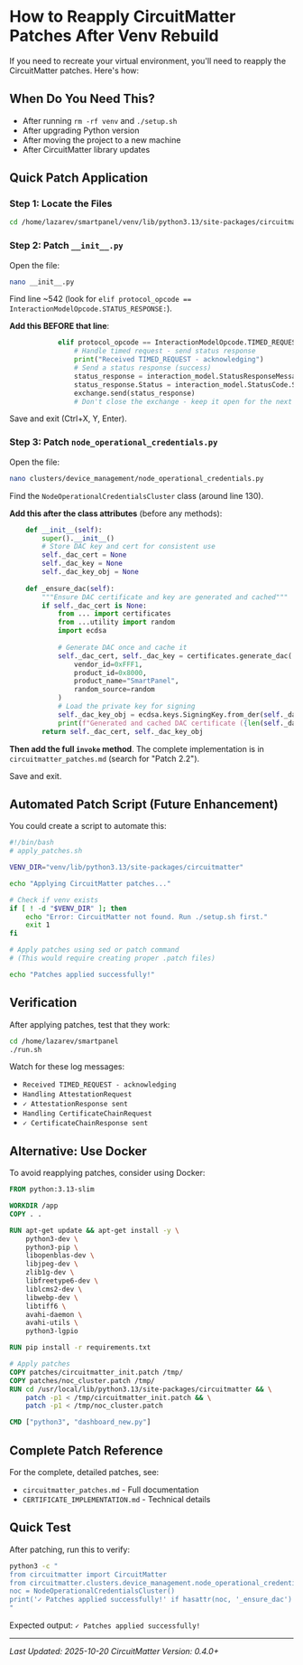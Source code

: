 # How to Reapply CircuitMatter Patches After Venv Rebuild

If you need to recreate your virtual environment, you'll need to reapply the CircuitMatter patches. Here's how:

## When Do You Need This?

- After running `rm -rf venv` and `./setup.sh`
- After upgrading Python version
- After moving the project to a new machine
- After CircuitMatter library updates

## Quick Patch Application

### Step 1: Locate the Files

```bash
cd /home/lazarev/smartpanel/venv/lib/python3.13/site-packages/circuitmatter
```

### Step 2: Patch `__init__.py`

Open the file:
```bash
nano __init__.py
```

Find line ~542 (look for `elif protocol_opcode == InteractionModelOpcode.STATUS_RESPONSE:`).

**Add this BEFORE that line**:
```python
            elif protocol_opcode == InteractionModelOpcode.TIMED_REQUEST:
                # Handle timed request - send status response
                print("Received TIMED_REQUEST - acknowledging")
                # Send a status response (success)
                status_response = interaction_model.StatusResponseMessage()
                status_response.Status = interaction_model.StatusCode.SUCCESS
                exchange.send(status_response)
                # Don't close the exchange - keep it open for the next invoke command
```

Save and exit (Ctrl+X, Y, Enter).

### Step 3: Patch `node_operational_credentials.py`

Open the file:
```bash
nano clusters/device_management/node_operational_credentials.py
```

Find the `NodeOperationalCredentialsCluster` class (around line 130).

**Add this after the class attributes** (before any methods):
```python
    def __init__(self):
        super().__init__()
        # Store DAC key and cert for consistent use
        self._dac_cert = None
        self._dac_key = None
        self._dac_key_obj = None
    
    def _ensure_dac(self):
        """Ensure DAC certificate and key are generated and cached"""
        if self._dac_cert is None:
            from ... import certificates
            from ...utility import random
            import ecdsa
            
            # Generate DAC once and cache it
            self._dac_cert, self._dac_key = certificates.generate_dac(
                vendor_id=0xFFF1,
                product_id=0x8000,
                product_name="SmartPanel",
                random_source=random
            )
            # Load the private key for signing
            self._dac_key_obj = ecdsa.keys.SigningKey.from_der(self._dac_key)
            print(f"Generated and cached DAC certificate ({len(self._dac_cert)} bytes)")
        return self._dac_cert, self._dac_key_obj
```

**Then add the full `invoke` method**. The complete implementation is in `circuitmatter_patches.md` (search for "Patch 2.2").

Save and exit.

## Automated Patch Script (Future Enhancement)

You could create a script to automate this:

```bash
#!/bin/bash
# apply_patches.sh

VENV_DIR="venv/lib/python3.13/site-packages/circuitmatter"

echo "Applying CircuitMatter patches..."

# Check if venv exists
if [ ! -d "$VENV_DIR" ]; then
    echo "Error: CircuitMatter not found. Run ./setup.sh first."
    exit 1
fi

# Apply patches using sed or patch command
# (This would require creating proper .patch files)

echo "Patches applied successfully!"
```

## Verification

After applying patches, test that they work:

```bash
cd /home/lazarev/smartpanel
./run.sh
```

Watch for these log messages:
- `Received TIMED_REQUEST - acknowledging`
- `Handling AttestationRequest`
- `✓ AttestationResponse sent`
- `Handling CertificateChainRequest`
- `✓ CertificateChainResponse sent`

## Alternative: Use Docker

To avoid reapplying patches, consider using Docker:

```dockerfile
FROM python:3.13-slim

WORKDIR /app
COPY . .

RUN apt-get update && apt-get install -y \
    python3-dev \
    python3-pip \
    libopenblas-dev \
    libjpeg-dev \
    zlib1g-dev \
    libfreetype6-dev \
    liblcms2-dev \
    libwebp-dev \
    libtiff6 \
    avahi-daemon \
    avahi-utils \
    python3-lgpio

RUN pip install -r requirements.txt

# Apply patches
COPY patches/circuitmatter_init.patch /tmp/
COPY patches/noc_cluster.patch /tmp/
RUN cd /usr/local/lib/python3.13/site-packages/circuitmatter && \
    patch -p1 < /tmp/circuitmatter_init.patch && \
    patch -p1 < /tmp/noc_cluster.patch

CMD ["python3", "dashboard_new.py"]
```

## Complete Patch Reference

For the complete, detailed patches, see:
- `circuitmatter_patches.md` - Full documentation
- `CERTIFICATE_IMPLEMENTATION.md` - Technical details

## Quick Test

After patching, run this to verify:

```bash
python3 -c "
from circuitmatter import CircuitMatter
from circuitmatter.clusters.device_management.node_operational_credentials import NodeOperationalCredentialsCluster
noc = NodeOperationalCredentialsCluster()
print('✓ Patches applied successfully!' if hasattr(noc, '_ensure_dac') else '✗ Patches missing!')
"
```

Expected output: `✓ Patches applied successfully!`

---

*Last Updated: 2025-10-20*
*CircuitMatter Version: 0.4.0+*

